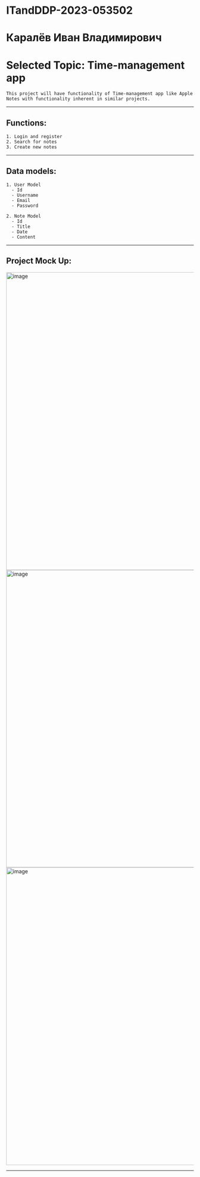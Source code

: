 # ITandDDP-2023-053502
# Каралёв Иван Владимирович

# Selected Topic: Time-management app
```
This project will have functionality of Time-management app like Apple Notes with functionality inherent in similar projects.
```

---

##  Functions:
```
1. Login and register
2. Search for notes
3. Create new notes
```

---

##  Data models:
```
1. User Model
  - Id
  - Username
  - Email
  - Password

2. Note Model
  - Id
  - Title
  - Date
  - Content
```

---

##  Project Mock Up:
<img width="797" alt="image" src="https://user-images.githubusercontent.com/74813089/228974635-18855be5-d85e-4dbe-9cc3-7e3a13b5caa6.png">
<img width="796" alt="image" src="https://user-images.githubusercontent.com/74813089/228974728-f90db93f-0e83-451a-9819-2167bfcedb19.png">
<img width="797" alt="image" src="https://user-images.githubusercontent.com/74813089/228974806-760d236c-50d9-4e3c-bdac-3a08724faf68.png">

---
